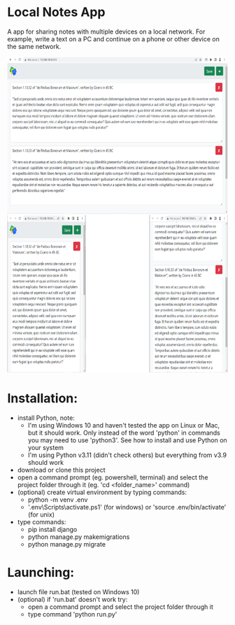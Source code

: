 # Local Notes App
A app for sharing notes with multiple devices on a local network. For example, write a text on a PC and continue on a phone or other device on the same network.

<img src="https://github.com/lestec-al/local-notes/raw/main/pic1.png" width="640" height="360"/>
<img src="https://github.com/lestec-al/local-notes/raw/main/pic2.png" width="640" height="360"/>

# Installation:
- install Python, note:
    - I'm using Windows 10 and haven't tested the app on Linux or Mac, but it should work. Only instead of the word 'python' in commands you may need to use 'python3'. See how to install and use Python on your system
    - I'm using Python v3.11 (didn't check others) but everything from v3.9 should work
- download or clone this project
- open a command prompt (eg. powershell, terminal) and select the project folder through it (eg. 'cd <folder_name>' command)
- (optional) create virtual environment by typing commands:
    - python -m venv .env
    - '.env\Scripts\activate.ps1' (for windows) or 'source .env/bin/activate' (for unix)
- type commands:
    - pip install django
    - python manage.py makemigrations
    - python manage.py migrate


# Launching:
- launch file run.bat (tested on Windows 10)
- (optional) if 'run.bat' doesn't work try:
    - open a command prompt and select the project folder through it
    - type command 'python run.py'